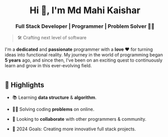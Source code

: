 <h1 align="center">Hi 👋, I'm Md Mahi Kaishar</h1>
<h3 align="center">Full Stack Developer | Programmer | Problem Solver 👨‍💻</h3>

> 🛠 Crafting next level of software

I'm a **dedicated** and **passionate** programmer with a **love ❤** for turning ideas into functional reality. My journey in the world of programming began **5 years** ago, and since then, I've been on an exciting quest to continuously learn and grow in this ever-evolving field.

#

#


## 🎇 **Highlights**

- 📚 Learning **data structure** & **algorithm**.

- 👨‍🏭 Solving coding **problems** on online.

- 🤝 Looking to **collaborate** with other programmers & community.

- 🎡 2024 Goals: Creating more innovative full stack projects.
